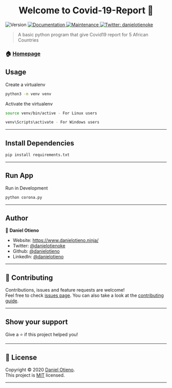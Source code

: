 <h1 align="center">Welcome to Covid-19-Report 👋</h1>
<p>
  <img alt="Version" src="https://img.shields.io/badge/version-1.0.0-blue.svg?cacheSeconds=2592000" />
  <a href="https://github.com/danielotieno/storybook#readme" target="_blank">
    <img alt="Documentation" src="https://img.shields.io/badge/documentation-yes-brightgreen.svg" />
  </a>
  <a href="https://github.com/danielotieno/storybook/graphs/commit-activity" target="_blank">
    <img alt="Maintenance" src="https://img.shields.io/badge/Maintained%3F-yes-green.svg" />
  </a>
  <a href="https://twitter.com/danielotienoke" target="_blank">
    <img alt="Twitter: danielotienoke" src="https://img.shields.io/twitter/follow/danielotienoke.svg?style=social" />
  </a>
</p>

> A basic python program that give Covid19 report for 5 African Countries

### 🏠 [Homepage](https://github.com/danielotieno/storybook#readme)

## Usage

Create a virtualenv

```sh
python3 -m venv venv
```

Activate the virtualenv

```sh
source venv/bin/active - For Linux users

venv\Scripts\activate - For Windows users

```

---

## Install Dependencies

```sh
pip install requirements.txt
```

---

## Run App

Run in Development

```sh
python corona.py
```

---

## Author

👤 **Daniel Otieno**

- Website: https://www.danielotieno.ninja/
- Twitter: [@danielotienoke](https://twitter.com/danielotienoke)
- Github: [@danielotieno](https://github.com/danielotieno)
- LinkedIn: [@danielotieno](https://linkedin.com/in/danielotieno)

---

## 🤝 Contributing

Contributions, issues and feature requests are welcome!<br />Feel free to check [issues page](https://github.com/danielotieno/storybook/issues). You can also take a look at the [contributing guide](https://github.com/danielotieno/storybook/blob/master/CONTRIBUTING.md).

---

## Show your support

Give a ⭐️ if this project helped you!

---

## 📝 License

Copyright © 2020 [Daniel Otieno](https://github.com/danielotieno).<br />
This project is [MIT](https://github.com/danielotieno/storybook/blob/master/LICENSE) licensed.

---
